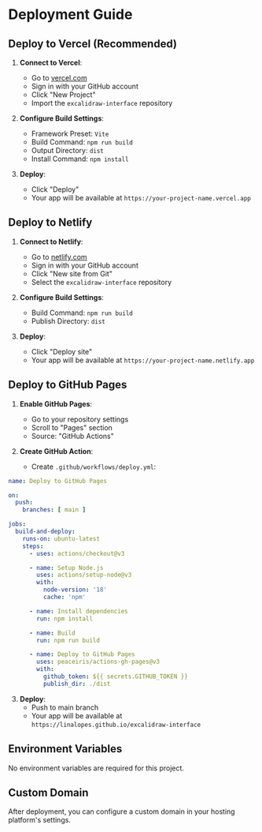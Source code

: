 # Deployment Guide

## Deploy to Vercel (Recommended)

1. **Connect to Vercel**:
   - Go to [vercel.com](https://vercel.com)
   - Sign in with your GitHub account
   - Click "New Project"
   - Import the `excalidraw-interface` repository

2. **Configure Build Settings**:
   - Framework Preset: `Vite`
   - Build Command: `npm run build`
   - Output Directory: `dist`
   - Install Command: `npm install`

3. **Deploy**:
   - Click "Deploy"
   - Your app will be available at `https://your-project-name.vercel.app`

## Deploy to Netlify

1. **Connect to Netlify**:
   - Go to [netlify.com](https://netlify.com)
   - Sign in with your GitHub account
   - Click "New site from Git"
   - Select the `excalidraw-interface` repository

2. **Configure Build Settings**:
   - Build Command: `npm run build`
   - Publish Directory: `dist`

3. **Deploy**:
   - Click "Deploy site"
   - Your app will be available at `https://your-project-name.netlify.app`

## Deploy to GitHub Pages

1. **Enable GitHub Pages**:
   - Go to your repository settings
   - Scroll to "Pages" section
   - Source: "GitHub Actions"

2. **Create GitHub Action**:
   - Create `.github/workflows/deploy.yml`:

```yaml
name: Deploy to GitHub Pages

on:
  push:
    branches: [ main ]

jobs:
  build-and-deploy:
    runs-on: ubuntu-latest
    steps:
      - uses: actions/checkout@v3

      - name: Setup Node.js
        uses: actions/setup-node@v3
        with:
          node-version: '18'
          cache: 'npm'

      - name: Install dependencies
        run: npm install

      - name: Build
        run: npm run build

      - name: Deploy to GitHub Pages
        uses: peaceiris/actions-gh-pages@v3
        with:
          github_token: ${{ secrets.GITHUB_TOKEN }}
          publish_dir: ./dist
```

3. **Deploy**:
   - Push to main branch
   - Your app will be available at `https://linalopes.github.io/excalidraw-interface`

## Environment Variables

No environment variables are required for this project.

## Custom Domain

After deployment, you can configure a custom domain in your hosting platform's settings.
